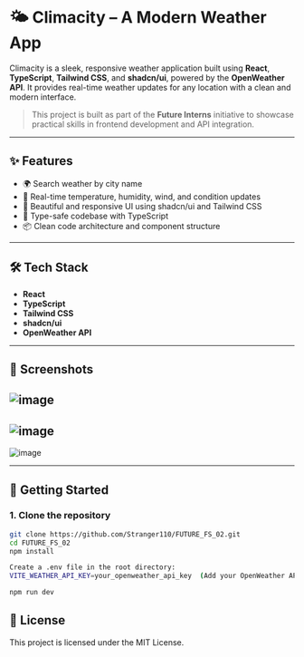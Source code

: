 # 🌤️ Climacity – A Modern Weather App

Climacity is a sleek, responsive weather application built using **React**, **TypeScript**, **Tailwind CSS**, and **shadcn/ui**, powered by the **OpenWeather API**. It provides real-time weather updates for any location with a clean and modern interface.

>  This project is built as part of the **Future Interns** initiative to showcase practical skills in frontend development and API integration.

---

## ✨ Features

- 🌍 Search weather by city name
- 📍 Real-time temperature, humidity, wind, and condition updates
- 🎨 Beautiful and responsive UI using shadcn/ui and Tailwind CSS
- 🔐 Type-safe codebase with TypeScript
- 📦 Clean code architecture and component structure

---

## 🛠️ Tech Stack

- **React**
- **TypeScript**
- **Tailwind CSS**
- **shadcn/ui**
- **OpenWeather API**

---

## 📸 Screenshots
![image](https://github.com/user-attachments/assets/5edf86af-8ad8-4ab1-8d8c-2ddb16b44fe4)
---
![image](https://github.com/user-attachments/assets/b0b14516-f2ad-4cc0-a598-31144449b432)
---
![image](https://github.com/user-attachments/assets/1fa0c6da-72b4-44c1-9f90-3e7c4e8cdedc)






---

## 🚀 Getting Started

### 1. Clone the repository

```bash
git clone https://github.com/Stranger110/FUTURE_FS_02.git
cd FUTURE_FS_02
npm install

Create a .env file in the root directory:
VITE_WEATHER_API_KEY=your_openweather_api_key  (Add your OpenWeather API key)

npm run dev
```

## 📜 License
This project is licensed under the MIT License.
